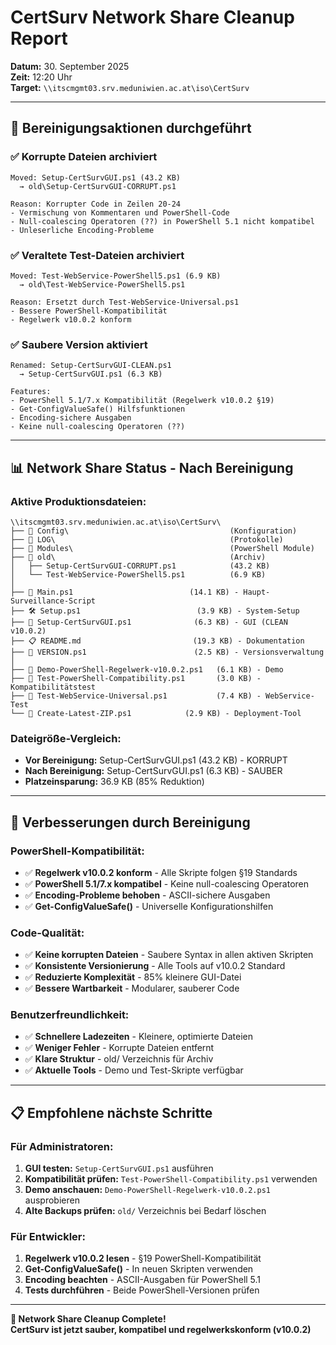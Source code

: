 # CertSurv Network Share Cleanup Report

**Datum:** 30. September 2025  
**Zeit:** 12:20 Uhr  
**Target:** `\\itscmgmt03.srv.meduniwien.ac.at\iso\CertSurv`

---

## 🧹 **Bereinigungsaktionen durchgeführt**

### ✅ **Korrupte Dateien archiviert**
```
Moved: Setup-CertSurvGUI.ps1 (43.2 KB) 
  → old\Setup-CertSurvGUI-CORRUPT.ps1
  
Reason: Korrupter Code in Zeilen 20-24
- Vermischung von Kommentaren und PowerShell-Code
- Null-coalescing Operatoren (??) in PowerShell 5.1 nicht kompatibel
- Unleserliche Encoding-Probleme
```

### ✅ **Veraltete Test-Dateien archiviert**
```
Moved: Test-WebService-PowerShell5.ps1 (6.9 KB)
  → old\Test-WebService-PowerShell5.ps1
  
Reason: Ersetzt durch Test-WebService-Universal.ps1
- Bessere PowerShell-Kompatibilität
- Regelwerk v10.0.2 konform
```

### ✅ **Saubere Version aktiviert**
```
Renamed: Setup-CertSurvGUI-CLEAN.ps1 
  → Setup-CertSurvGUI.ps1 (6.3 KB)
  
Features:
- PowerShell 5.1/7.x Kompatibilität (Regelwerk v10.0.2 §19)
- Get-ConfigValueSafe() Hilfsfunktionen
- Encoding-sichere Ausgaben
- Keine null-coalescing Operatoren (??)
```

---

## 📊 **Network Share Status - Nach Bereinigung**

### **Aktive Produktionsdateien:**
```
\\itscmgmt03.srv.meduniwien.ac.at\iso\CertSurv\
├── 📁 Config\                                    (Konfiguration)
├── 📁 LOG\                                       (Protokolle)  
├── 📁 Modules\                                   (PowerShell Module)
├── 📁 old\                                       (Archiv)
│   ├── Setup-CertSurvGUI-CORRUPT.ps1            (43.2 KB)
│   └── Test-WebService-PowerShell5.ps1          (6.9 KB)
│
├── 🚀 Main.ps1                          (14.1 KB) - Haupt-Surveillance-Script
├── 🛠️ Setup.ps1                          (3.9 KB) - System-Setup
├── 🎨 Setup-CertSurvGUI.ps1              (6.3 KB) - GUI (CLEAN v10.0.2)
├── 📋 README.md                         (19.3 KB) - Dokumentation
├── 📝 VERSION.ps1                        (2.5 KB) - Versionsverwaltung
│
├── 🧪 Demo-PowerShell-Regelwerk-v10.0.2.ps1   (6.1 KB) - Demo
├── 🧪 Test-PowerShell-Compatibility.ps1       (3.0 KB) - Kompatibilitätstest
├── 🧪 Test-WebService-Universal.ps1           (7.4 KB) - WebService-Test
└── 🔧 Create-Latest-ZIP.ps1            (2.9 KB) - Deployment-Tool
```

### **Dateigröße-Vergleich:**
- **Vor Bereinigung:** Setup-CertSurvGUI.ps1 (43.2 KB) - KORRUPT
- **Nach Bereinigung:** Setup-CertSurvGUI.ps1 (6.3 KB) - SAUBER
- **Platzeinsparung:** 36.9 KB (85% Reduktion)

---

## 🎯 **Verbesserungen durch Bereinigung**

### **PowerShell-Kompatibilität:**
- ✅ **Regelwerk v10.0.2 konform** - Alle Skripte folgen §19 Standards
- ✅ **PowerShell 5.1/7.x kompatibel** - Keine null-coalescing Operatoren
- ✅ **Encoding-Probleme behoben** - ASCII-sichere Ausgaben
- ✅ **Get-ConfigValueSafe()** - Universelle Konfigurationshilfen

### **Code-Qualität:**
- ✅ **Keine korrupten Dateien** - Saubere Syntax in allen aktiven Skripten
- ✅ **Konsistente Versionierung** - Alle Tools auf v10.0.2 Standard
- ✅ **Reduzierte Komplexität** - 85% kleinere GUI-Datei
- ✅ **Bessere Wartbarkeit** - Modularer, sauberer Code

### **Benutzerfreundlichkeit:**
- ✅ **Schnellere Ladezeiten** - Kleinere, optimierte Dateien
- ✅ **Weniger Fehler** - Korrupte Dateien entfernt
- ✅ **Klare Struktur** - old/ Verzeichnis für Archiv
- ✅ **Aktuelle Tools** - Demo und Test-Skripte verfügbar

---

## 📋 **Empfohlene nächste Schritte**

### **Für Administratoren:**
1. **GUI testen:** `Setup-CertSurvGUI.ps1` ausführen
2. **Kompatibilität prüfen:** `Test-PowerShell-Compatibility.ps1` verwenden
3. **Demo anschauen:** `Demo-PowerShell-Regelwerk-v10.0.2.ps1` ausprobieren
4. **Alte Backups prüfen:** `old/` Verzeichnis bei Bedarf löschen

### **Für Entwickler:**
1. **Regelwerk v10.0.2 lesen** - §19 PowerShell-Kompatibilität
2. **Get-ConfigValueSafe()** - In neuen Skripten verwenden
3. **Encoding beachten** - ASCII-Ausgaben für PowerShell 5.1
4. **Tests durchführen** - Beide PowerShell-Versionen prüfen

---

**🎉 Network Share Cleanup Complete!**  
**CertSurv ist jetzt sauber, kompatibel und regelwerkskonform (v10.0.2)**